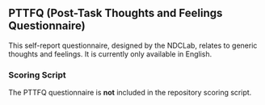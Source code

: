 ## PTTFQ (Post-Task Thoughts and Feelings Questionnaire)

This self-report questionnaire, designed by the NDCLab, relates to generic thoughts and feelings. It is currently only available in English.


### Scoring Script
The PTTFQ questionnaire is **not** included in the repository scoring script.
